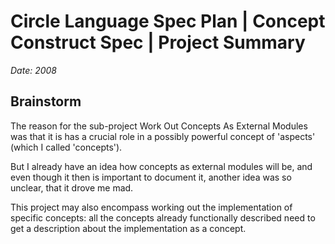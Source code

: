 ﻿Circle Language Spec Plan | Concept Construct Spec | Project Summary
==================================================================

*Date: 2008*

Brainstorm
----------

The reason for the sub-project Work Out Concepts As External Modules was that it is has a crucial role in a possibly powerful concept of 'aspects' (which I called 'concepts').

But I already have an idea how concepts as external modules will be, and even though it then is important to document it, another idea was so unclear, that it drove me mad.

This project may also encompass working out the implementation of specific concepts: all the concepts already functionally described need to get a description about the implementation as a concept.

